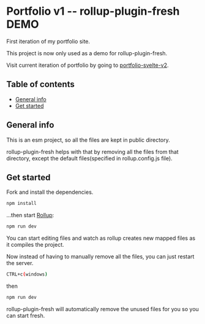 # Portfolio v1 -- rollup-plugin-fresh DEMO

First iteration of my portfolio site.

This project is now only used as a demo for rollup-plugin-fresh.

Visit current iteration of portfolio by going to [portfolio-svelte-v2](https://github.com/albertopfunk/portfolio-svelte-v2).


## Table of contents
* [General info](#general-info)
* [Get started](#get-started)

## General info

This is an esm project, so all the files are kept in public directory.

rollup-plugin-fresh helps with that by removing all the files from that directory, except the default files(specified in rollup.config.js file).

## Get started

Fork and install the dependencies.

```bash
npm install
```

...then start [Rollup](https://rollupjs.org):

```bash
npm run dev
```

You can start editing files and watch as rollup creates new mapped files as it compiles the project.

Now instead of having to manually remove all the files, you can just restart the server.

```bash
CTRL+c(windows)
```

then

```bash
npm run dev
```

rollup-plugin-fresh will automatically remove the unused files for you so you can start fresh.


